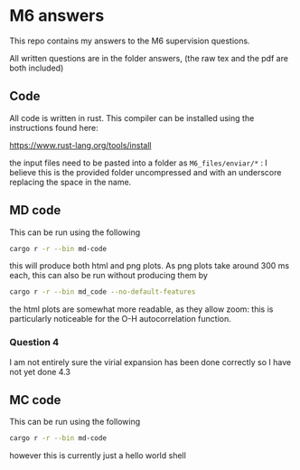 # M6 answers

This repo contains my answers to the M6 supervision questions.

All written questions are in the folder answers, (the raw tex and the pdf are both included)

## Code

All code is written in rust. This compiler can be installed using the instructions found here:

<https://www.rust-lang.org/tools/install>

the input files need to be pasted into a folder as `M6_files/enviar/*` : I believe this is the provided folder uncompressed and with an underscore replacing the space in the name.

## MD code

This can be run using the following

```sh
cargo r -r --bin md-code
```

this will produce both html and png plots. As png plots take around 300 ms each, this can also be run without producing them by

```sh
cargo r -r --bin md_code --no-default-features
```

the html plots are somewhat more readable, as they allow zoom: this is particularly noticeable for the O-H autocorrelation function.

### Question 4

I am not entirely sure the virial expansion has been done correctly so I have not yet done 4.3

## MC code

This can be run using the following

```sh
cargo r -r --bin md-code
```

however this is currently just a hello world shell
